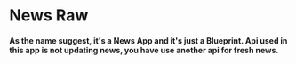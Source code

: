 # News Raw

#### As the name suggest, it's a News App and it's just a Blueprint. Api used in this app is not updating news, you have use another api for fresh news.
